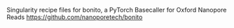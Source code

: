 Singularity recipe files for bonito, a PyTorch Basecaller for Oxford Nanopore Reads
https://github.com/nanoporetech/bonito

